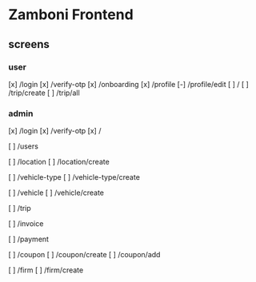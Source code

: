 # Zamboni Frontend

## screens

### user
[x] /login
[x] /verify-otp
[x] /onboarding
[x] /profile
[-] /profile/edit
[ ] /
[ ] /trip/create
[ ] /trip/all

### admin
[x] /login
[x] /verify-otp
[x] /

[ ] /users

[ ] /location
[ ] /location/create

[ ] /vehicle-type
[ ] /vehicle-type/create

[ ] /vehicle
[ ] /vehicle/create

[ ] /trip

[ ] /invoice

[ ] /payment

[ ] /coupon
[ ] /coupon/create
[ ] /coupon/add

[ ] /firm
[ ] /firm/create
